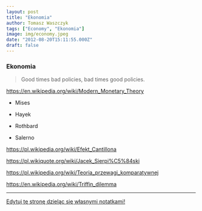 ```yaml
---
layout: post
title: "Ekonomia"
author: Tomasz Waszczyk
tags: ["Economy", "Ekonomia"]
image: img/economy.jpeg
date: "2012-08-20T15:11:55.000Z"
draft: false
---
```


### Ekonomia

> Good times bad policies, bad times good policies.

<https://en.wikipedia.org/wiki/Modern_Monetary_Theory>

* Mises

* Hayek

* Rothbard

* Salerno

https://pl.wikipedia.org/wiki/Efekt_Cantillona

https://pl.wikiquote.org/wiki/Jacek_Sierpi%C5%84ski

https://pl.wikipedia.org/wiki/Teoria_przewagi_komparatywnej

https://en.wikipedia.org/wiki/Triffin_dilemma

---

<a href="https://github.com/TomaszWaszczyk/historia.waszczyk.com/edit/master/src/content/economy.md" target="_blank">Edytuj tę stronę dzieląc się własnymi notatkami!</a>

